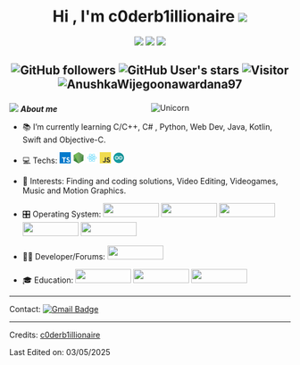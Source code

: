 <h1 align="center"><b>Hi , I'm c0derb1illionaire </b><img src="https://media.giphy.com/media/hvRJCLFzcasrR4ia7z/giphy.gif" width="35"></h1>
<!--  -->
<p align="center">
<picture><img src = "https://media0.giphy.com/media/KDDpcKigbfFpnejZs6/giphy.gif?cid=ecf05e47oy6f4zjs8g1qoiystc56cu7r9tb8a1fe76e05oty&rid=giphy.gif" width = 70px></picture>
<picture><img src = "https://github.com/7oSkaaa/7oSkaaa/blob/main/Images/about_me.gif?raw=true" width = 50px></picture>
<picture><img src = "https://media0.giphy.com/media/KDDpcKigbfFpnejZs6/giphy.gif?cid=ecf05e47oy6f4zjs8g1qoiystc56cu7r9tb8a1fe76e05oty&rid=giphy.gif" width = 70px></picture>



## <p align="center">![GitHub followers](https://img.shields.io/github/followers/c0derb1illionaire?style=social) ![GitHub User's stars](https://img.shields.io/github/stars/c0derb1illionaire?style=social) ![Visitor](https://visitor-badge.laobi.icu/badge?page_id=c0derb1illionaire.repoName) <img src="https://komarev.com/ghpvc/?username=c0derb1illionaire" alt="AnushkaWijegoonawardana97" />

<img src="https://media.giphy.com/media/HCevnBRJE6Z6n2VqlG/giphy.gif?cid=ecf05e47uhvkg6n0o1d037rlnd42hovp72wsjwxvb7ybtbqg&ep=v1_gifs_related&rid=giphy.gif&ct=g" width="35px">&nbsp;***About me***
<img align="right" width=250px alt="Unicorn" src="https://media.giphy.com/media/Rpl1sod1vCXK0L2SUN/giphy.gif?cid=ecf05e47s5qtgeluqm09ob6s9250y27xze2fe7vqmsx6xduj&ep=v1_gifs_search&rid=giphy.gif&ct=g" />
- :books: I’m currently learning C/C++, C# , Python, Web Dev, Java, Kotlin, Swift and Objective-C.
- :computer: Techs: <img height="20" src="https://raw.githubusercontent.com/github/explore/80688e429a7d4ef2fca1e82350fe8e3517d3494d/topics/typescript/typescript.png">  <img height="20" src="https://raw.githubusercontent.com/github/explore/80688e429a7d4ef2fca1e82350fe8e3517d3494d/topics/nodejs/nodejs.png">  <img height="20" src="https://raw.githubusercontent.com/github/explore/80688e429a7d4ef2fca1e82350fe8e3517d3494d/topics/react/react.png">  <img height="20" src="https://raw.githubusercontent.com/github/explore/80688e429a7d4ef2fca1e82350fe8e3517d3494d/topics/javascript/javascript.png">  <img height="20" src="https://raw.githubusercontent.com/github/explore/80688e429a7d4ef2fca1e82350fe8e3517d3494d/topics/arduino/arduino.png">
- :pushpin: Interests: Finding and coding solutions, Video Editing, Videogames, Music and Motion Graphics.
- 🎛️ Operating System: <img src="https://img.shields.io/badge/Windows%2011-%230079d5.svg?style=for-the-badge&logo=Windows%2011&logoColor=white" 
     width="100" 
     height="25" />
  <img src="https://img.shields.io/badge/Android-3DDC84?style=for-the-badge&logo=android&logoColor=white" 
     width="100" 
     height="25" />
  <img src="https://img.shields.io/badge/Arch%20Linux-1793D1?logo=arch-linux&logoColor=fff&style=for-the-badge" 
     width="100" 
     height="25" />
  <img src="https://img.shields.io/badge/Debian-D70A53?style=for-the-badge&logo=debian&logoColor=white" 
     width="100" 
     height="25" />
  <img src="https://img.shields.io/badge/Kali-268BEE?style=for-the-badge&logo=kalilinux&logoColor=white" 
     width="100" 
     height="25" />
- 🧑‍💻 Developer/Forums: <img src="https://img.shields.io/badge/Reddit-%23FF4500.svg?style=for-the-badge&logo=Reddit&logoColor=white" 
     width="100" 
     height="25" />
  
- 🎓 Education: 
     <img src="https://img.shields.io/badge/edX-%2302262B.svg?style=for-the-badge&logo=edX&logoColor=white" 
     width="100" 
     height="25" />
     <img src="https://img.shields.io/badge/Udemy-A435F0?style=for-the-badge&logo=Udemy&logoColor=white" 
     width="100" 
     height="25" />
     <img src="https://img.shields.io/badge/Freecodecamp-%23123.svg?style=for-the-badge&logo=freecodecamp&logoColor=green" 
     width="100" 
     height="25" />

----
Contact: [![Gmail Badge](https://img.shields.io/badge/-Gmail-c14438?style=flat-square&logo=Gmail&logoColor=white&link=mailto:contato.weltonf@gmail.com)](mailto:nicebutrelentless@hotmail.com)

----
Credits: [c0derb1illionaire](https://github.com/c0derb1illionaire)

Last Edited on: 03/05/2025

